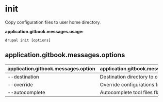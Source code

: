 # init
Copy configuration files to user home directory.

**application.gitbook.messages.usage:**
```
drupal init [options]
```

## application.gitbook.messages.options
application.gitbook.messages.option | application.gitbook.messages.details
-------|-------------
--destination | Destination directory to copy files
--override | Override configurations files
--autocomplete | Autocomplete tool files flag.
